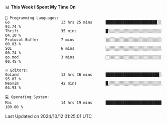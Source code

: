 <!--START_SECTION:waka-->
📊 **This Week I Spent My Time On** 

```text
💬 Programming Languages: 
Go                       13 hrs 25 mins      ███████████████████████░░   93.74 % 
Thrift                   35 mins             █░░░░░░░░░░░░░░░░░░░░░░░░   04.10 % 
Protocol Buffer          7 mins              ░░░░░░░░░░░░░░░░░░░░░░░░░   00.83 % 
SQL                      6 mins              ░░░░░░░░░░░░░░░░░░░░░░░░░   00.74 % 
go.mod                   3 mins              ░░░░░░░░░░░░░░░░░░░░░░░░░   00.45 % 

🔥 Editors: 
GoLand                   13 hrs 36 mins      ████████████████████████░   95.07 % 
Neovim                   42 mins             █░░░░░░░░░░░░░░░░░░░░░░░░   04.93 % 

💻 Operating System: 
Mac                      14 hrs 19 mins      █████████████████████████   100.00 % 
```


 Last Updated on 2024/10/12 01:25:01 UTC
<!--END_SECTION:waka-->
